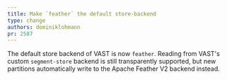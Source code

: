 ```yaml
---
title: Make `feather` the default store-backend
type: change
authors: dominiklohmann
pr: 2587
---
```


The default store backend of VAST is now `feather`. Reading from VAST's custom
`segment-store` backend is still transparently supported, but new partitions
automatically write to the Apache Feather V2 backend instead.
